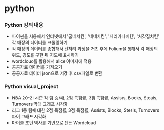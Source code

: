 # python

### Python 강의 내용
- 파이썬을 사용해서 인터넷에서 '굽네치킨', '네네치킨', '페리카나치킨', '처갓집치킨' 각 매장의 데이터를 크롤링하기
- 각 매장의 데이터를 종합해서 전처리 과정을 거친 후에 Folium을 통해서 각 매장의 위도, 경도를 구한 뒤 지도에 표시하기
- wordcloud를 활용해서 alice 이미지에 적용
- 공공자료 데이터를 가져오기
- 공공자료 데이터 json으로 저장 후 csv파일로 변환

### Python visual_project 
- NBA 20-21 시즌 각 팀 승/패, 2점 득점률, 3점 득점률, Assists, Blocks, Steals, Turnovers 막대 그래프 시각화
- 리그 1등 팀에 대한 2점 득점률, 3점 득점률, Assists, Blocks, Steals, Turnovers 파이 그래프 시각화
- 마이클 조던 역사를 기반으로 만든 Wordcloud
